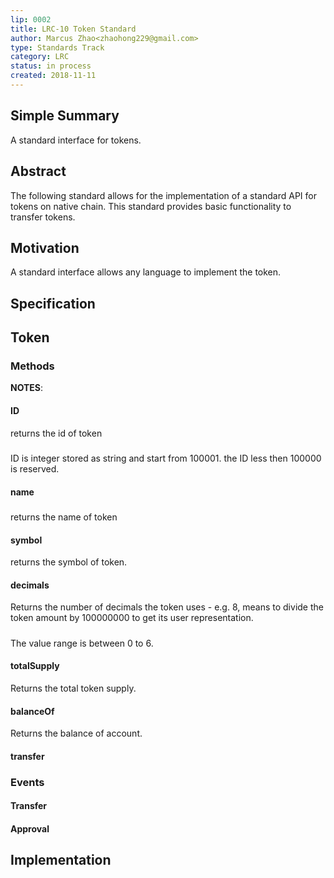 ```yaml
---
lip: 0002
title: LRC-10 Token Standard
author: Marcus Zhao<zhaohong229@gmail.com>
type: Standards Track
category: LRC
status: in process
created: 2018-11-11
---
```

## Simple Summary

A standard interface for tokens.


## Abstract

The following standard allows for the implementation of a standard API for tokens on native chain. This standard provides basic functionality to transfer tokens.

## Motivation
A standard interface allows any language to implement the token.
## Specification

## Token
### Methods

**NOTES**:

#### ID
returns the id of token
#####
ID is integer stored as string and start from 100001. 
the ID less then 100000 is reserved.
#### name
#####
returns the name of token

#### symbol
returns the symbol of token.
#### decimals
Returns the number of decimals the token uses - e.g. 8, means to divide the token amount by 100000000 to get its user representation.
#####
The value range is between 0 to 6.

#### totalSupply
Returns the total token supply.
#### balanceOf
Returns the balance of account.
#### transfer

### Events

#### Transfer

#### Approval

## Implementation
